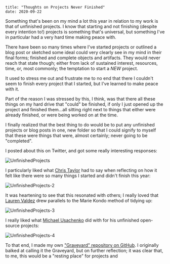 ```
title: "Thoughts on Projects Never Finished"
date: 2020-09-22
```

Something that's been on my mind a lot this year in relation to my work is that of unfinished projects. I know that starting and not finishing (despite every intention to!) projects is something that's universal, but something I've in particular had a very hard time making peace with.

There have been so many times where I've started projects or outlined a blog post or sketched some ideaI could very clearly see in my mind in their final forms; finished and complete objects and artifacts. They would never reach that state though; either from lack of sustained interest, resources, time, or, most commonly; the temptation to start a *NEW* project.

It used to stress me out and frustrate me to no end that there I couldn't seem to finish every project that I started, but I've learned to make peace with it. 

Part of the reason I was stressed by this, I think, was that there all these things on my hard drive that "could" be finished, if only I just opened up the project and finished them...all sitting right next to things that either were already finished, or were being worked on at the time. 

I finally realized that the best thing to do would be to put any unfinished projects or blog posts in one, new folder so that I could signify to myself that these were things that were, almost certainly; never going to be "completed". 

I posted about this on Twitter, and got some really interesting responses: 

![UnfinishedProjects](/blog_assets/2020/UnfinishedProjects-1.png)



I particularly liked what [Chris Taylor](https://twitter.com/MrCatid) had to say when reflecting on how it felt like there were so many things I started and didn't finish this year:

![UnfinishedProjects-2](/blog_assets/2020/UnfinishedProjects-2.png)



It was heartening to see that this resonated with others; I really loved that [Lauren Valdez](https://twitter.com/TheLaurenValdez) drew parallels to the Marie Kondo method of tidying up:

![UnfinishedProjects-3](/blog_assets/2020/UnfinishedProjects-3.png)



I really liked what [Michael Usachenko](https://twitter.com/themichaelusa) did with for his unfinished open-source projects: 

![UnfinishedProjects-4](/blog_assets/2020/UnfinishedProjects-4.png)

To that end, I made my own ["Graveyard" repository on GitHub](https://github.com/narner/graveyard). I originally balked at calling it the Graveyard, but on further reflection; it was clear that, to me,  this would be a "resting place" for projects and 

